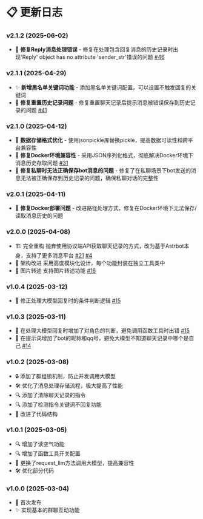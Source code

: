 # 📋 更新日志

### v2.1.2 (2025-06-02)
- 🐛 **修复Reply消息处理错误** - 修复在处理包含回复消息的历史记录时出现'Reply' object has no attribute 'sender_str'错误的问题 [#46](https://github.com/23q3/astrbot_plugin_SpectreCore/issues/46)

### v2.1.1 (2025-04-29)
- ✨ **新增黑名单关键词功能** - 添加黑名单关键词配置，可以设置不触发回复的关键词
- 🐛 **修复重置历史记录问题** - 修复重置聊天记录后提示消息被错误保存到历史记录的问题 [#41](https://github.com/23q3/astrbot_plugin_SpectreCore/issues/41)

### v2.1.0 (2025-04-12)
- 🔄 **数据存储格式优化** - 使用jsonpickle库替换pickle，提高数据可读性和跨平台兼容性
- 🐛 **修复Docker环境兼容性** - 采用JSON序列化格式，彻底解决Docker环境下消息历史存取问题 [#31](https://github.com/23q3/astrbot_plugin_SpectreCore/issues/31)
- 🐛 **修复私聊时无法正确保存bot消息的问题** - 修复了在私聊场景下bot发送的消息无法被正确保存到历史记录的问题，确保私聊对话的完整性

### v2.0.1 (2025-04-11)
- 🐛 **修复Docker部署问题** - 改进路径处理方式，修复在Docker环境下无法保存/读取消息历史的问题

### v2.0.0 (2025-04-08)
- 🏗️ 完全重构 抛弃使用协议端API获取聊天记录的方式，改为基于Astrbot本身，支持了更多消息平台 [#21](https://github.com/23q3/astrbot_plugin_SpectreCore/issues/21) [#4](https://github.com/23q3/astrbot_plugin_SpectreCore/issues/4)
- 🔄 架构改进 采用高度模块化设计，每个功能封装在独立工具类中
- 📸 图片转述 支持图片转述功能 [#16](https://github.com/23q3/astrbot_plugin_SpectreCore/issues/16)

### v1.0.4 (2025-03-12)
- 🐛 修正处理大模型回复时的条件判断逻辑 [#15](https://github.com/23q3/astrbot_plugin_SpectreCore/issues/15)

### v1.0.3 (2025-03-11)
- 🐛 在处理大模型回复时增加了对角色的判断，避免调用函数工具时出错 [#15](https://github.com/23q3/astrbot_plugin_SpectreCore/issues/15)
- 🐛 在提示词增加了bot的昵称和qq号，避免大模型不知道聊天记录中哪个是自己 [#14](https://github.com/23q3/astrbot_plugin_SpectreCore/issues/14)

### v1.0.2 (2025-03-08)
- 🔒 添加了群组锁机制，防止并发调用大模型
- 🛠️ 优化了消息处理存储流程，极大提高了性能
- 🔍 添加了清除聊天记录的指令
- 🔍 添加了检测指令关键词不回复功能
- 📝 改进了代码结构

### v1.0.1 (2025-03-05)
- 🔍 增加了读空气功能
- 🔍 增加了函数工具开关配置
- 🔄 更换了request_llm方法调用大模型，提高兼容性
- 🛠️ 优化部分代码

### v1.0.0 (2025-03-04)
- 🎉 首次发布
- ✨ 实现基本的群聊互动功能 